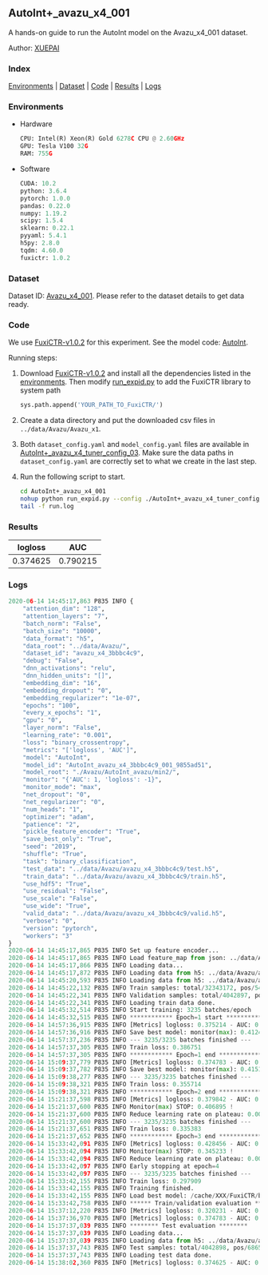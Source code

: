 ## AutoInt+_avazu_x4_001

A hands-on guide to run the AutoInt model on the Avazu_x4_001 dataset.

Author: [XUEPAI](https://github.com/xue-pai)

### Index
[Environments](#Environments) | [Dataset](#Dataset) | [Code](#Code) | [Results](#Results) | [Logs](#Logs)

### Environments
+ Hardware

  ```python
  CPU: Intel(R) Xeon(R) Gold 6278C CPU @ 2.60GHz
  GPU: Tesla V100 32G
  RAM: 755G

  ```

+ Software

  ```python
  CUDA: 10.2
  python: 3.6.4
  pytorch: 1.0.0
  pandas: 0.22.0
  numpy: 1.19.2
  scipy: 1.5.4
  sklearn: 0.22.1
  pyyaml: 5.4.1
  h5py: 2.8.0
  tqdm: 4.60.0
  fuxictr: 1.0.2
  ```

### Dataset
Dataset ID: [Avazu_x4_001](https://github.com/openbenchmark/BARS/blob/master/ctr_prediction/datasets/Avazu/README.md#Avazu_x4_001). Please refer to the dataset details to get data ready.

### Code

We use [FuxiCTR-v1.0.2](https://github.com/xue-pai/FuxiCTR/tree/v1.0.2) for this experiment. See the model code: [AutoInt](https://github.com/xue-pai/FuxiCTR/blob/v1.0.2/fuxictr/pytorch/models/AutoInt.py).

Running steps:

1. Download [FuxiCTR-v1.0.2](https://github.com/xue-pai/FuxiCTR/archive/refs/tags/v1.0.2.zip) and install all the dependencies listed in the [environments](#environments). Then modify [run_expid.py](./run_expid.py#L5) to add the FuxiCTR library to system path
    
    ```python
    sys.path.append('YOUR_PATH_TO_FuxiCTR/')
    ```

2. Create a data directory and put the downloaded csv files in `../data/Avazu/Avazu_x1`.

3. Both `dataset_config.yaml` and `model_config.yaml` files are available in [AutoInt+_avazu_x4_tuner_config_03](./AutoInt+_avazu_x4_tuner_config_03). Make sure the data paths in `dataset_config.yaml` are correctly set to what we create in the last step.

4. Run the following script to start.

    ```bash
    cd AutoInt+_avazu_x4_001
    nohup python run_expid.py --config ./AutoInt+_avazu_x4_tuner_config_03 --expid AutoInt_avazu_x4_001_eec3dc28 --gpu 0 > run.log &
    tail -f run.log
    ```

### Results

| logloss | AUC  |
|:--------------------:|:--------------------:|
| 0.374625 | 0.790215  |


### Logs
```python
2020-06-14 14:45:17,863 P835 INFO {
    "attention_dim": "128",
    "attention_layers": "7",
    "batch_norm": "False",
    "batch_size": "10000",
    "data_format": "h5",
    "data_root": "../data/Avazu/",
    "dataset_id": "avazu_x4_3bbbc4c9",
    "debug": "False",
    "dnn_activations": "relu",
    "dnn_hidden_units": "[]",
    "embedding_dim": "16",
    "embedding_dropout": "0",
    "embedding_regularizer": "1e-07",
    "epochs": "100",
    "every_x_epochs": "1",
    "gpu": "0",
    "layer_norm": "False",
    "learning_rate": "0.001",
    "loss": "binary_crossentropy",
    "metrics": "['logloss', 'AUC']",
    "model": "AutoInt",
    "model_id": "AutoInt_avazu_x4_3bbbc4c9_001_9855ad51",
    "model_root": "./Avazu/AutoInt_avazu/min2/",
    "monitor": "{'AUC': 1, 'logloss': -1}",
    "monitor_mode": "max",
    "net_dropout": "0",
    "net_regularizer": "0",
    "num_heads": "1",
    "optimizer": "adam",
    "patience": "2",
    "pickle_feature_encoder": "True",
    "save_best_only": "True",
    "seed": "2019",
    "shuffle": "True",
    "task": "binary_classification",
    "test_data": "../data/Avazu/avazu_x4_3bbbc4c9/test.h5",
    "train_data": "../data/Avazu/avazu_x4_3bbbc4c9/train.h5",
    "use_hdf5": "True",
    "use_residual": "False",
    "use_scale": "False",
    "use_wide": "True",
    "valid_data": "../data/Avazu/avazu_x4_3bbbc4c9/valid.h5",
    "verbose": "0",
    "version": "pytorch",
    "workers": "3"
}
2020-06-14 14:45:17,865 P835 INFO Set up feature encoder...
2020-06-14 14:45:17,865 P835 INFO Load feature_map from json: ../data/Avazu/avazu_x4_3bbbc4c9/feature_map.json
2020-06-14 14:45:17,866 P835 INFO Loading data...
2020-06-14 14:45:17,872 P835 INFO Loading data from h5: ../data/Avazu/avazu_x4_3bbbc4c9/train.h5
2020-06-14 14:45:20,593 P835 INFO Loading data from h5: ../data/Avazu/avazu_x4_3bbbc4c9/valid.h5
2020-06-14 14:45:22,132 P835 INFO Train samples: total/32343172, pos/5492052, neg/26851120, ratio/16.98%
2020-06-14 14:45:22,341 P835 INFO Validation samples: total/4042897, pos/686507, neg/3356390, ratio/16.98%
2020-06-14 14:45:22,341 P835 INFO Loading train data done.
2020-06-14 14:45:32,514 P835 INFO Start training: 3235 batches/epoch
2020-06-14 14:45:32,515 P835 INFO ************ Epoch=1 start ************
2020-06-14 14:57:36,915 P835 INFO [Metrics] logloss: 0.375214 - AUC: 0.787696
2020-06-14 14:57:36,916 P835 INFO Save best model: monitor(max): 0.412482
2020-06-14 14:57:37,236 P835 INFO --- 3235/3235 batches finished ---
2020-06-14 14:57:37,305 P835 INFO Train loss: 0.386751
2020-06-14 14:57:37,305 P835 INFO ************ Epoch=1 end ************
2020-06-14 15:09:37,779 P835 INFO [Metrics] logloss: 0.374783 - AUC: 0.789925
2020-06-14 15:09:37,782 P835 INFO Save best model: monitor(max): 0.415142
2020-06-14 15:09:38,277 P835 INFO --- 3235/3235 batches finished ---
2020-06-14 15:09:38,321 P835 INFO Train loss: 0.355714
2020-06-14 15:09:38,321 P835 INFO ************ Epoch=2 end ************
2020-06-14 15:21:37,598 P835 INFO [Metrics] logloss: 0.379842 - AUC: 0.786737
2020-06-14 15:21:37,600 P835 INFO Monitor(max) STOP: 0.406895 !
2020-06-14 15:21:37,600 P835 INFO Reduce learning rate on plateau: 0.000100
2020-06-14 15:21:37,600 P835 INFO --- 3235/3235 batches finished ---
2020-06-14 15:21:37,651 P835 INFO Train loss: 0.335383
2020-06-14 15:21:37,652 P835 INFO ************ Epoch=3 end ************
2020-06-14 15:33:42,091 P835 INFO [Metrics] logloss: 0.428456 - AUC: 0.773690
2020-06-14 15:33:42,094 P835 INFO Monitor(max) STOP: 0.345233 !
2020-06-14 15:33:42,094 P835 INFO Reduce learning rate on plateau: 0.000010
2020-06-14 15:33:42,097 P835 INFO Early stopping at epoch=4
2020-06-14 15:33:42,097 P835 INFO --- 3235/3235 batches finished ---
2020-06-14 15:33:42,155 P835 INFO Train loss: 0.297909
2020-06-14 15:33:42,155 P835 INFO Training finished.
2020-06-14 15:33:42,155 P835 INFO Load best model: /cache/XXX/FuxiCTR/benchmarks/Avazu/AutoInt_avazu/min2/avazu_x4_3bbbc4c9/AutoInt_avazu_x4_3bbbc4c9_001_9855ad51_model.ckpt
2020-06-14 15:33:42,758 P835 INFO ****** Train/validation evaluation ******
2020-06-14 15:37:12,220 P835 INFO [Metrics] logloss: 0.320231 - AUC: 0.863627
2020-06-14 15:37:36,970 P835 INFO [Metrics] logloss: 0.374783 - AUC: 0.789925
2020-06-14 15:37:37,039 P835 INFO ******** Test evaluation ********
2020-06-14 15:37:37,039 P835 INFO Loading data...
2020-06-14 15:37:37,039 P835 INFO Loading data from h5: ../data/Avazu/avazu_x4_3bbbc4c9/test.h5
2020-06-14 15:37:37,743 P835 INFO Test samples: total/4042898, pos/686507, neg/3356391, ratio/16.98%
2020-06-14 15:37:37,743 P835 INFO Loading test data done.
2020-06-14 15:38:02,360 P835 INFO [Metrics] logloss: 0.374625 - AUC: 0.790215

```
